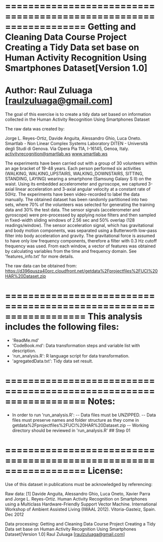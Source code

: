 ==================================================================
Getting and Cleaning Data Course Project
Creating a Tidy Data set base on Human Activity Recognition Using Smartphones Dataset[Version 1.0]
==================================================================
Author: Raul Zuluaga [raulzuluaga@gmail.com]
==================================================================

The goal of this exercise is to create a tidy data set based on information collected in the Human Activity Recognition Using Smartphones Dataset

The raw data was created by:

Jorge L. Reyes-Ortiz, Davide Anguita, Alessandro Ghio, Luca Oneto.
Smartlab - Non Linear Complex Systems Laboratory
DITEN - Università degli Studi di Genova.
Via Opera Pia 11A, I-16145, Genoa, Italy.
activityrecognition@smartlab.ws
www.smartlab.ws

The experiments have been carried out with a group of 30 volunteers within an age bracket of 19-48 years. Each person performed six activities (WALKING, WALKING_UPSTAIRS, WALKING_DOWNSTAIRS, SITTING, STANDING, LAYING) wearing a smartphone (Samsung Galaxy S II) on the waist. Using its embedded accelerometer and gyroscope, we captured 3-axial linear acceleration and 3-axial angular velocity at a constant rate of 50Hz. The experiments have been video-recorded to label the data manually. The obtained dataset has been randomly partitioned into two sets, where 70% of the volunteers was selected for generating the training data and 30% the test data. 
The sensor signals (accelerometer and gyroscope) were pre-processed by applying noise filters and then sampled in fixed-width sliding windows of 2.56 sec and 50% overlap (128 readings/window). The sensor acceleration signal, which has gravitational and body motion components, was separated using a Butterworth low-pass filter into body acceleration and gravity. The gravitational force is assumed to have only low frequency components, therefore a filter with 0.3 Hz cutoff frequency was used. From each window, a vector of features was obtained by calculating variables from the time and frequency domain. See 'features_info.txt' for more details. 

The raw data can be obtained from: 
https://d396qusza40orc.cloudfront.net/getdata%2Fprojectfiles%2FUCI%20HAR%20Dataset.zip 

==================================================================
This analysis includes the following files:
==================================================================

- 'ReadMe.md'
- 'CodeBook.md': Data transformation steps and variable list with description.
- 'run_analysis.R': R language script for data transformation.
- 'agregatedData.txt': Tidy data set result.

==================================================================
Notes: 
==================================================================
- In order to run 'run_analysis.R':
-- Data files must be UNZIPPED.
-- Data files must preserve names and folder structure as they come in getdata%2Fprojectfiles%2FUCI%20HAR%20Dataset.zip 
-- Working directory should be reviewed in 'run_analysis.R' ## Step 01

==================================================================
License:
==================================================================
Use of this dataset in publications must be acknowledged by referencing:

Raw data:
[1] Davide Anguita, Alessandro Ghio, Luca Oneto, Xavier Parra and Jorge L. Reyes-Ortiz. Human Activity Recognition on Smartphones using a Multiclass Hardware-Friendly Support Vector Machine. International Workshop of Ambient Assisted Living (IWAAL 2012). Vitoria-Gasteiz, Spain. Dec 2012

Data processing:
Getting and Cleaning Data Course Project
Creating a Tidy Data set base on Human Activity Recognition Using Smartphones Dataset[Version 1.0]
Raul Zuluaga [raulzuluaga@gmail.com]
